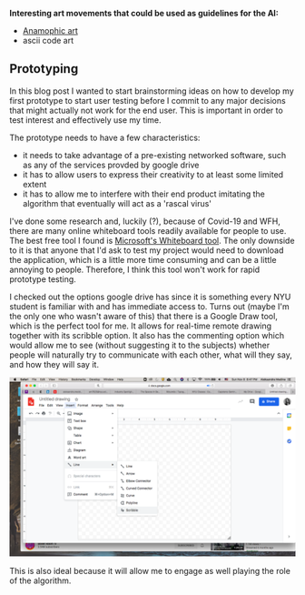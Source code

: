 **Interesting art movements that could be used as guidelines for the AI:**
- [Anamophic art](https://www.demilked.com/anamorphosis-anamorphic-cylinder-art/)
- ascii code art


## Prototyping

In this blog post I wanted to start brainstorming ideas on how to develop my first prototype to start user testing before I commit to any major decisions that might actually not work for the end user. This is important in order to test interest and effectively use my time.

The prototype needs to have a few characteristics:
- it needs to take advantage of a pre-existing networked software, such as any of the services provded by google drive
- it has to allow users to express their creativity to at least some limited extent
- it has to allow me to interfere with their end product imitating the algorithm that eventually will act as a 'rascal virus'


I've done some research and, luckily (?), because of Covid-19 and WFH, there are many online whiteboard tools readily available for people to use. The best free tool I found is [Microsoft's Whiteboard tool](https://www.microsoft.com/en-us/microsoft-365/microsoft-whiteboard/digital-whiteboard-app). The only downside to it is that anyone that I'd ask to test my project would need to download the application, which is a little more time consuming and can be a little annoying to people. Therefore, I think this tool won't work for rapid prototype testing.


I checked out the options google drive has since it is something every NYU student is familiar with and has immediate access to. Turns out (maybe I'm the only one who wasn't aware of this) that there is a Google Draw tool, which is the perfect tool for me. It allows for real-time remote drawing together with its scribble option. It also has the commenting option which would allow me to see (without suggesting it to the subjects) whether people will naturally try to communicate with each other, what will they say, and how they will say it.


![google draw](/media/googledraw.png)


This is also ideal because it will allow me to engage as well playing the role of the algorithm. 

